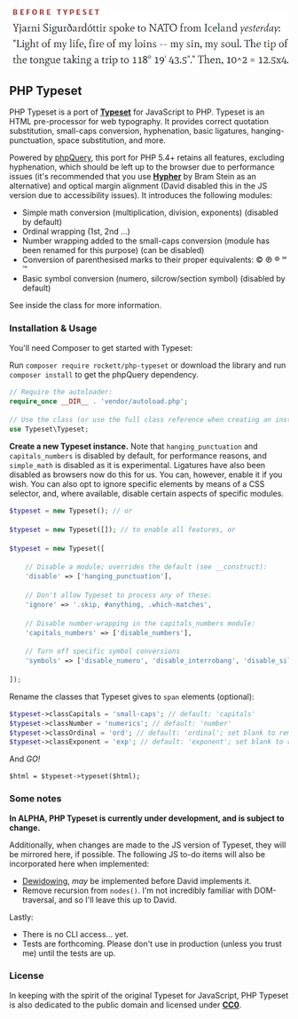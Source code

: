 ![](before_after.gif)

## PHP Typeset

PHP Typeset is a port of **[Typeset](https://github.com/davidmerfield/Typeset)** for JavaScript to PHP. Typeset is an HTML pre-processor for web typography. It provides correct quotation substitution, small-caps conversion, hyphenation, basic ligatures, hanging-punctuation, space substitution, and more.

Powered by [phpQuery](https://github.com/electrolinux/phpquery), this port for PHP 5.4+ retains all features, excluding hyphenation, which should be left up to the browser due to performance issues (it's recommended that you use **[Hypher](https://github.com/bramstein/hypher)** by Bram Stein as an alternative) and optical margin alignment (David disabled this in the JS version due to accessibility issues). It introduces the following modules:

- Simple math conversion (multiplication, division, exponents) (disabled by default)
- Ordinal wrapping (1st, 2nd ...)
- Number wrapping added to the small-caps conversion (module has been renamed for this purpose) (can be disabled)
- Conversion of parenthesised marks to their proper equivalents: © ℗ ® ℠ ™
- Basic symbol conversion (numero, silcrow/section symbol) (disabled by default)

See inside the class for more information.

### Installation & Usage

You'll need Composer to get started with Typeset:

Run `composer require rockett/php-typeset` or download the library and run `composer install` to get the phpQuery dependency.

```php
// Require the autoloader:
require_once __DIR__ . 'vendor/autoload.php';

// Use the class (or use the full class reference when creating an instance):
use Typeset\Typeset;
```

**Create a new Typeset instance.** Note that `hanging_punctuation` and `capitals_numbers` is disabled by default, for performance reasons, and `simple_math` is disabled as it is experimental. Ligatures have also been disabled as browsers now do this for us. You can, however, enable it if you wish. You can also opt to ignore specific elements by means of a CSS selector, and, where available, disable certain aspects of specific modules.

```php
$typeset = new Typeset(); // or

$typeset = new Typeset([]); // to enable all features, or

$typeset = new Typeset([

	// Disable a module; overrides the default (see __construct):
    'disable' => ['hanging_punctuation'],

    // Don't allow Typeset to process any of these:
    'ignore' => '.skip, #anything, .which-matches',

    // Disable number-wrapping in the capitals_numbers module:
    'capitals_numbers' => ['disable_numbers'],

    // Turn off specific symbol conversions
    'symbols' => ['disable_numero', 'disable_interrobang', 'disable_silcrow'],

]);
```

Rename the classes that Typeset gives to `span` elements (optional):

```php
$typeset->classCapitals = 'small-caps'; // default: 'capitals'
$typeset->classNumber = 'numerics'; // default: 'number'
$typeset->classOrdinal = 'ord'; // default: 'ordinal'; set blank to remove class
$typeset->classExponent = 'exp'; // default: 'exponent'; set blank to remove class
```

And *GO!*

```
$html = $typeset->typeset($html);
```

### Some notes

**In ALPHA, PHP Typeset is currently under development, and is subject to change.**

Additionally, when changes are made to the JS version of Typeset, they will be mirrored here, if possible. The following JS to-do items will also be incorporated here when implemented:

- [Dewidowing](https://github.com/davidmerfield/Typeset/issues/34), *may* be implemented before David implements it.
- Remove recursion from `nodes()`. I'm not incredibly familiar with DOM-traversal, and so I'll leave this up to David.

Lastly:

- There is no CLI access... yet.
- Tests are forthcoming. Please don't use in production (unless you trust me) until the tests are up.

### License

In keeping with the spirit of the original Typeset for JavaScript, PHP Typeset is also dedicated to the public domain and licensed under **[CC0](LICENSE.md)**.